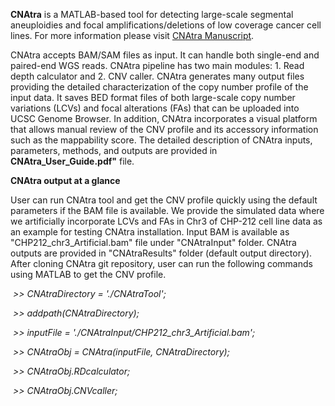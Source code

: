 **CNAtra** is a MATLAB-based tool for detecting large-scale segmental aneuploidies and focal amplifications/deletions of low coverage cancer cell lines. For more information please visit [CNAtra Manuscript](https://www.biorxiv.org/).

CNAtra accepts BAM/SAM files as input. It can handle both single-end and paired-end WGS reads. CNAtra pipeline has two main modules: 1. Read depth calculator and 2. CNV caller. CNAtra generates many output files providing the detailed characterization of the copy number profile of the input data. It saves BED format files of both large-scale copy number variations (LCVs) and focal alterations (FAs) that can be uploaded into UCSC Genome Browser. In addition, CNAtra incorporates a visual platform that allows manual review of the CNV profile and its accessory information such as the mappability score. The detailed description of CNAtra inputs, parameters, methods, and outputs are provided in **CNAtra_User_Guide.pdf"** file.

**CNAtra output at a glance**

User can run CNAtra tool and get the CNV profile quickly using the default parameters if the BAM file is available. We provide the simulated data where we artificially incorporate LCVs and FAs in Chr3 of CHP-212 cell line data as an example for testing CNAtra installation. Input BAM is available as "CHP212_chr3_Artificial.bam" file under "CNAtraInput" folder. CNAtra outputs are provided in "CNAtraResults" folder (default output directory). After cloning CNAtra git repository, user can run the following commands using MATLAB to get the CNV profile.

​			*>> CNAtraDirectory = './CNAtraTool';*

​			*>> addpath(CNAtraDirectory);*

​			*>> inputFile = './CNAtraInput/CHP212_chr3_Artificial.bam';*

​			*>> CNAtraObj = CNAtra(inputFile, CNAtraDirectory);*

​			*>> CNAtraObj.RDcalculator;*

​			*>> CNAtraObj.CNVcaller;*
